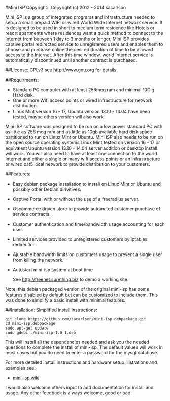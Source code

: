 #Mini ISP
Copyright:: Copyright (c) 2012 - 2014 sacarlson

Mini ISP is a group of integrated programs and infrastructure needed to setup a small prepaid WIFI or wired World Wide Internet network service.  It is designed to be used in short to medium term residence like Hotels or resort apartments where residences want a quick method to connect to the Internet from between 1 day to 3 months or longer.  Mini ISP provides captive portal redirected service to unregistered users and enables them to choose and purchase online the desired duration of time to be allowed access to the Internet.  After this time window, world Internet service is automatically discontinued until another contract is purchased.

##License:
 GPLv3 see http://www.gnu.org for details

##Requirments:
* Standard PC computer with at least 256meg ram and minimal 10Gig Hard disk.
* One or more Wifi access points or wired infrastructure for network distribution.
* Linux Mint version 16 - 17, Ubuntu version 13.10 - 14.04 have been tested, maybe others version will also work 

 Mini ISP software was designed to be run on a low power standard PC with as little as 256 meg ram and as little as 10gb available hard disk space partitioned to run on Linux Mint or Ubuntu. Mini ISP also needs to be run on the open source operating systems Linux Mint tested on version 16 - 17 or equivalent Ubuntu version 13.10 - 14.04 server addition or desktop install will work.  You will also need to have at least one connection to the world Internet and either a single or many wifi access points or an infrastructure or wired cat5 local network to provide distribution to your customers. 

##Features:
* Easy debian package installation to install on Linux Mint or Ubuntu and possibly other Debian dirivitives.
* Captive Portal with or without the use of a freeradius server.
* Oscommerce driven store to provide automated customer purchase of service contracts.
* Customer authentication and time/bandwidth usage accounting for each user.
* Limited services provided to unregistered customers by iptables redirection.
* Ajustable bandwidth limits on customers usage to prevent a single user from killing the network.
* Autostart mini-isp system at boot time

  See http://freenet.surething.biz to demo a working site.

Note: this debian packaged version of the original mini-isp has some features disabled by default but can be customized to include them.  This was done to simplify a basic install with minimal features.

##Installation:
 Simplified install instructions:

 ```
git clone https://github.com/sacarlson/mini-isp.debpackage.git
cd mini-isp.debpackage
sudo apt-get update
sudo gdebi ./mini-isp-1.0-1.deb 

```

This will install all the dependancies needed and ask you the needed questions to complete the install of mini-isp.
The default values will work in most cases but you do need to enter a password for the mysql database.

For more detailed install instructions and hardware setup illistrations and examples see:
* [mini-isp wiki](https://github.com/sacarlson/mini-isp.debpackage/wiki)

 I would also welcome others input to add documentation for install and usage.  Any other feedback is always welcome, good or bad.
